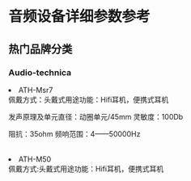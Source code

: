 <h1>音频设备详细参数参考</h1>

<h2>热门品牌分类</h2>

<h3>Audio-technica</h3>

<li>ATH-Msr7</li>

<table>
<tr1>佩戴方式：头戴式</tr1>
<tr1>用途功能：Hifi耳机，便携式耳机</tr1>

<tr2>发声原理及单元直径：动圈单元/45mm</tr2>
<tr2>灵敏度：100Db</tr2>

<tr3>阻抗：35ohm</tr3>
<tr3>频响范围：4——50000Hz</tr3>
</table>

<li>ATH-M50</li>

<table>
<tr1>佩戴方式:头戴式</tr1>
<tr1>用途功能：Hifi耳机，便携式耳机</tr1>
</table>
